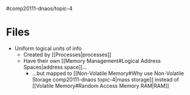 #comp20111-dnaos/topic-4 
# Files

- Uniform logical units of info
	- Created by [[Processes|processes]]
	- Have their own [[Memory Management#Logical Address Spaces|address space]]...
		- ...but mapped to [[Non-Volatile Memory#Why use Non-Volatile Storage comp20111-dnaos topic-4|mass storage]] instead of [[Volatile Memory#Random Access Memory RAM|RAM]]